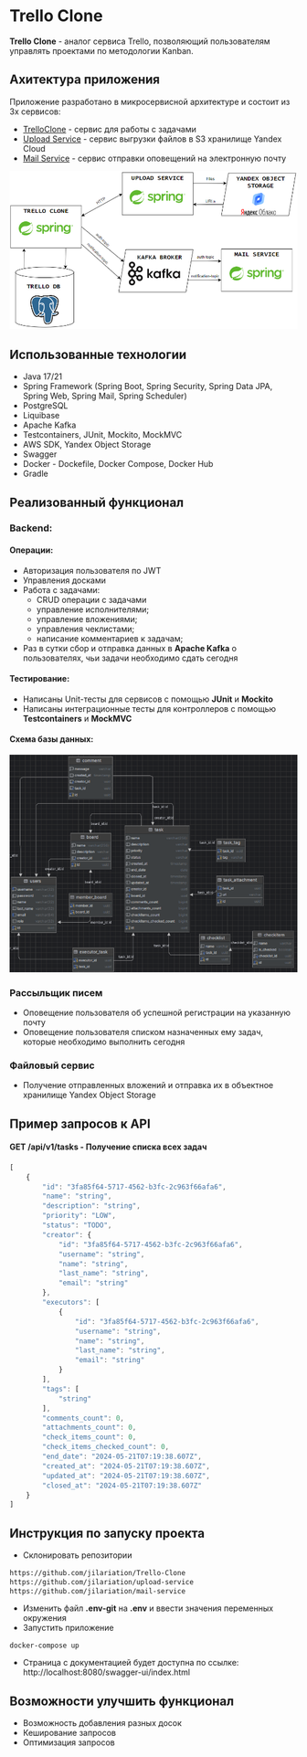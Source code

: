# Trello Clone
**Trello Clone** - аналог сервиса Trello, позволяющий пользователям управлять проектами по методологии Kanban.

## Ахитектура приложения
Приложение разработано в микросервисной архитектуре и состоит из 3х сервисов:
- [TrelloClone](https://github.com/jilariation/Trello-Clone) - сервис для работы с задачами
- [Upload Service](https://github.com/jilariation/upload-service) - сервис выгрузки файлов в S3 хранилище Yandex Cloud
- [Mail Service](https://github.com/jilariation/mail-service) - сервис отправки оповещений на электронную почту

![Архитектура приложения](attach/architecture.png "Архитектура приложения")

## Использованные технологии
- Java 17/21
- Spring Framework (Spring Boot, Spring Security, Spring Data JPA, Spring Web, Spring Mail, Spring Scheduler)
- PostgreSQL
- Liquibase
- Apache Kafka
- Testcontainers, JUnit, Mockito, MockMVC
- AWS SDK, Yandex Object Storage
- Swagger
- Docker - Dockefile, Docker Compose, Docker Hub
- Gradle
## Реализованный функционал
### Backend:
#### Операции:
- Авторизация пользователя по JWT
- Управления досками
- Работа с задачами:
  - CRUD операции с задачами 
  - управление исполнителями;
  - управление вложениями;
  - управления чеклистами;
  - написание комментариев к задачам;
- Раз в сутки сбор и отправка данных в **Apache Kafka** о пользователях, чьи задачи необходимо сдать сегодня
#### Тестирование:
- Написаны Unit-тесты для сервисов с помощью **JUnit** и **Mockito**
- Написаны интеграционные тесты для контроллеров с помощью **Testcontainers** и **MockMVC**
#### Схема базы данных:
![Схема базы данных](attach/schema.png "Trello DB")
### Рассыльщик писем
- Оповещение пользователя об успешной регистрации на указанную почту
- Оповещение пользователя списком назначенных ему задач, которые необходимо выполнить сегодня
### Файловый сервис
- Получение отправленных вложений и отправка их в объектное хранилище Yandex Object Storage
## Пример запросов к API
#### **GET** /api/v1/tasks - Получение списка всех задач
```javascript
[
    {
        "id": "3fa85f64-5717-4562-b3fc-2c963f66afa6",
        "name": "string",
        "description": "string",
        "priority": "LOW",
        "status": "TODO",
        "creator": {
            "id": "3fa85f64-5717-4562-b3fc-2c963f66afa6",
            "username": "string",
            "name": "string",
            "last_name": "string",
            "email": "string"
        },
        "executors": [
            {
                "id": "3fa85f64-5717-4562-b3fc-2c963f66afa6",
                "username": "string",
                "name": "string",
                "last_name": "string",
                "email": "string"
            }
        ],
        "tags": [
            "string"
        ],
        "comments_count": 0,
        "attachments_count": 0,
        "check_items_count": 0,
        "check_items_checked_count": 0,
        "end_date": "2024-05-21T07:19:38.607Z",
        "created_at": "2024-05-21T07:19:38.607Z",
        "updated_at": "2024-05-21T07:19:38.607Z",
        "closed_at": "2024-05-21T07:19:38.607Z"
    }
]
```
## Инструкция по запуску проекта
- Склонировать репозитории
```
https://github.com/jilariation/Trello-Clone
https://github.com/jilariation/upload-service
https://github.com/jilariation/mail-service
```
- Изменить файл **.env-git** на **.env** и ввести значения переменных окружения
- Запустить приложение
```
docker-compose up
```
- Страница с документацией будет доступна по ссылке: http://localhost:8080/swagger-ui/index.html
## Возможности улучшить функционал
- Возможность добавления разных досок
- Кеширование запросов
- Оптимизация запросов